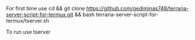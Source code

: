 For first time use
cd && git clone https://github.com/gediminas748/terraria-server-script-for-termux.git && bash terraria-server-script-for-termux/tserver.sh

To run use tserver
